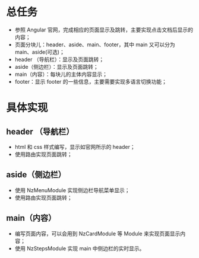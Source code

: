 # 总任务
- 参照 Angular 官网，完成相应的页面显示及跳转，主要实现点击文档后显示的内容；
- 页面分块儿：header、aside、main、footer，其中 main 又可以分为 main、aside(可选)；
- header （导航栏）：显示及页面跳转；
- aside（侧边栏）：显示及页面跳转；
- main（内容）：每块儿的主体内容显示；
- footer：显示 footer 的一些信息，主要需要实现多语言切换功能；

# 具体实现
## header （导航栏）
- html 和 css 样式编写，显示如官网所示的 header；
- 使用路由实现页面跳转；

## aside（侧边栏）
- 使用 NzMenuModule 实现侧边栏导航菜单显示；
- 使用路由实现页面跳转；

## main（内容）
- 编写页面内容，可以会用到 NzCardModule 等 Module 来实现页面显示内容；
- 使用 NzStepsModule 实现 main 中侧边栏的实时显示。

